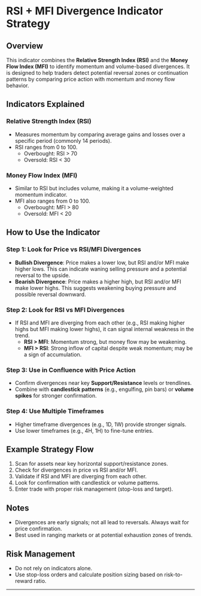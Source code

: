 # RSI + MFI Divergence Indicator Strategy

## Overview
This indicator combines the **Relative Strength Index (RSI)** and the **Money Flow Index (MFI)** to identify momentum and volume-based divergences. It is designed to help traders detect potential reversal zones or continuation patterns by comparing price action with momentum and money flow behavior.

## Indicators Explained

### Relative Strength Index (RSI)
- Measures momentum by comparing average gains and losses over a specific period (commonly 14 periods).
- RSI ranges from 0 to 100.
  - Overbought: RSI > 70
  - Oversold: RSI < 30

### Money Flow Index (MFI)
- Similar to RSI but includes volume, making it a volume-weighted momentum indicator.
- MFI also ranges from 0 to 100.
  - Overbought: MFI > 80
  - Oversold: MFI < 20

## How to Use the Indicator

### Step 1: Look for Price vs RSI/MFI Divergences
- **Bullish Divergence**: Price makes a lower low, but RSI and/or MFI make higher lows. This can indicate waning selling pressure and a potential reversal to the upside.
- **Bearish Divergence**: Price makes a higher high, but RSI and/or MFI make lower highs. This suggests weakening buying pressure and possible reversal downward.

### Step 2: Look for RSI vs MFI Divergences
- If RSI and MFI are diverging from each other (e.g., RSI making higher highs but MFI making lower highs), it can signal internal weakness in the trend.
  - **RSI > MFI**: Momentum strong, but money flow may be weakening.
  - **MFI > RSI**: Strong inflow of capital despite weak momentum; may be a sign of accumulation.

### Step 3: Use in Confluence with Price Action
- Confirm divergences near key **Support/Resistance** levels or trendlines.
- Combine with **candlestick patterns** (e.g., engulfing, pin bars) or **volume spikes** for stronger confirmation.

### Step 4: Use Multiple Timeframes
- Higher timeframe divergences (e.g., 1D, 1W) provide stronger signals.
- Use lower timeframes (e.g., 4H, 1H) to fine-tune entries.

## Example Strategy Flow
1. Scan for assets near key horizontal support/resistance zones.
2. Check for divergences in price vs RSI and/or MFI.
3. Validate if RSI and MFI are diverging from each other.
4. Look for confirmation with candlestick or volume patterns.
5. Enter trade with proper risk management (stop-loss and target).

## Notes
- Divergences are early signals; not all lead to reversals. Always wait for price confirmation.
- Best used in ranging markets or at potential exhaustion zones of trends.

## Risk Management
- Do not rely on indicators alone.
- Use stop-loss orders and calculate position sizing based on risk-to-reward ratio.

---


